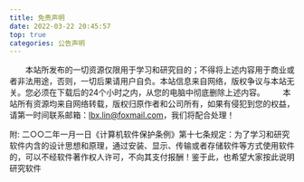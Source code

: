 ```yaml
---
title: 免责声明
date: 2022-03-22 20:45:57
top: true
categories: 公告声明
---
```


&emsp;&emsp;本站所发布的一切资源仅限用于学习和研究目的；不得将上述内容用于商业或者非法用途，否则，一切后果请用户自负。本站信息来自网络，版权争议与本站无关。您必须在下载后的24个小时之内，从您的电脑中彻底删除上述内容。
&emsp;&emsp;本站所有资源均来自网络转载，版权归原作者和公司所有，如果有侵犯到您的权益，请第一时间联系邮箱：lbx.lin@foxmail.com，我们将配合处理！

附: 二○○二年一月一日《计算机软件保护条例》第十七条规定：为了学习和研究软件内含的设计思想和原理，通过安装、显示、传输或者存储软件等方式使用软件的，可以不经软件著作权人许可，不向其支付报酬！鉴于此，也希望大家按此说明研究软件
